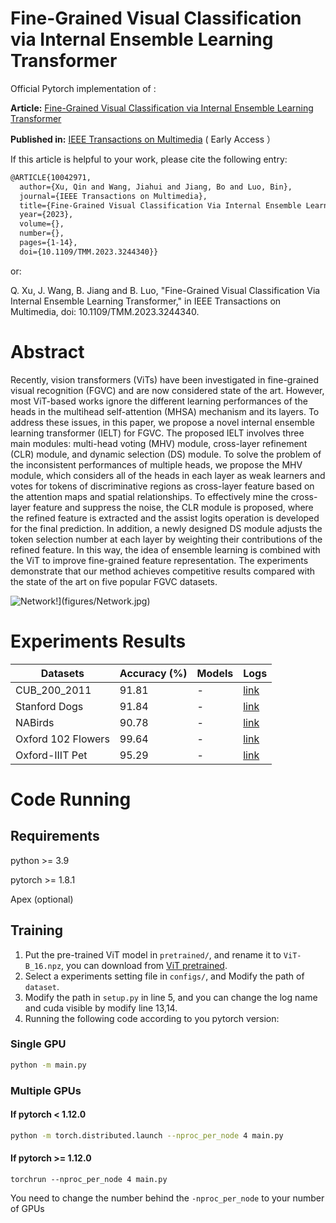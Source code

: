 # Fine-Grained Visual Classification via Internal Ensemble Learning Transformer
Official Pytorch implementation of :

**Article:**  [Fine-Grained Visual Classification via Internal Ensemble Learning Transformer](https://ieeexplore.ieee.org/document/10042971)

**Published in:**  [IEEE Transactions on Multimedia](https://ieeexplore.ieee.org/xpl/RecentIssue.jsp?punumber=6046) ( Early Access ）

If this article is helpful to your work, please cite the following entry:

```latex
@ARTICLE{10042971,
  author={Xu, Qin and Wang, Jiahui and Jiang, Bo and Luo, Bin},
  journal={IEEE Transactions on Multimedia}, 
  title={Fine-Grained Visual Classification Via Internal Ensemble Learning Transformer}, 
  year={2023},
  volume={},
  number={},
  pages={1-14},
  doi={10.1109/TMM.2023.3244340}}
```

or:

Q. Xu, J. Wang, B. Jiang and B. Luo, "Fine-Grained Visual Classification Via Internal Ensemble Learning Transformer," in IEEE Transactions on Multimedia, doi: 10.1109/TMM.2023.3244340.

# Abstract

Recently, vision transformers (ViTs) have been investigated in fine-grained visual recognition (FGVC) and are now considered state of the art. However, most ViT-based works ignore the different learning performances of the heads in the multihead self-attention (MHSA) mechanism and its layers. To address these issues, in this paper, we propose a novel internal ensemble learning transformer (IELT) for FGVC. The proposed IELT involves three main modules: multi-head voting (MHV) module, cross-layer refinement (CLR) module, and dynamic selection (DS) module. To solve the problem of the inconsistent performances of multiple heads, we propose the MHV module, which considers all of the heads in each layer as weak learners and votes for tokens of discriminative regions as cross-layer feature based on the attention maps and spatial relationships. To effectively mine the cross-layer feature and suppress the noise, the CLR module is proposed, where the refined feature is extracted and the assist logits operation is developed for the final prediction. In addition, a newly designed DS module adjusts the token selection number at each layer by weighting their contributions of the refined feature. In this way, the idea of ensemble learning is combined with the ViT to improve fine-grained feature representation. The experiments demonstrate that our method achieves competitive results compared with the state of the art on five popular FGVC datasets.

![Network](figures/Network.jpg)!](figures/Network.jpg)

# Experiments Results

| Datasets           | Accuracy (%) | Models | Logs |
| ------------------ | ------------ | ------ | ---- |
| CUB_200_2011       | 91.81        | -      | [link](https://github.com/mobulan/IELT/blob/main/output/logs/CUB.log) |
| Stanford Dogs      | 91.84        | -      | [link](https://github.com/mobulan/IELT/blob/main/output/logs/Dog.log) |
| NABirds            | 90.78        | -      | [link](https://github.com/mobulan/IELT/blob/main/output/logs/NaBirds.log) |
| Oxford 102 Flowers | 99.64        | -      | [link](https://github.com/mobulan/IELT/blob/main/output/logs/Flowers.log) |
| Oxford-IIIT Pet    | 95.29        | -      | [link](https://github.com/mobulan/IELT/blob/main/output/logs/Pet.log) |

# Code Running

## Requirements

python     >= 3.9

pytorch	>= 1.8.1

Apex (optional)

## Training

1. Put the pre-trained ViT model in `pretrained/`, and rename it to `ViT-B_16.npz`, you can download from [ViT pretrained](https://console.cloud.google.com/storage/browser/_details/vit_models/imagenet21k/ViT-B_16.npz).
2. Select a experiments setting file in `configs/`, and Modify the path of `dataset`.
3. Modify the path in `setup.py` in line 5, and you can change the log name and cuda visible by modify line 13,14.
4. Running the following code according to you pytorch version:

### Single GPU

```bash
python -m main.py
```

### Multiple GPUs

#### If pytorch < 1.12.0

```bash
python -m torch.distributed.launch --nproc_per_node 4 main.py 
```

#### If pytorch >= 1.12.0

```
torchrun --nproc_per_node 4 main.py
```

You need to change the number behind the `-nproc_per_node` to your number of GPUs
